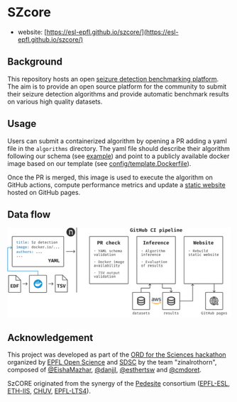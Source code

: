 # SZcore

- website: [https://esl-epfl.github.io/szcore/](https://esl-epfl.github.io/szcore/)

## Background

This repository hosts an open [seizure detection benchmarking platform](https://esl-epfl.github.io/szcore/).
The aim is to provide an open source platform for the community to submit their seizure detection algorithms and provide automatic benchmark results on various high quality datasets.

## Usage

Users can submit a containerized algorithm by opening a PR adding a yaml file in the `algorithms` directory. The yaml file should describe their algorithm following our schema (see [example](algorithms/gotman.yaml)) and point to a publicly available docker image based on our template (see [config/template.Dockerfile](config/template.Dockerfile)).

Once the PR is merged, this image is used to execute the algorithm on GitHub actions, compute performance metrics and update a [static website](https://esl-epfl.github.io/szcore/) hosted on GitHub pages.

## Data flow

![overview](./doc/overview.svg)

## Acknowledgement

This project was developed as part of the [ORD for the Sciences hackathon](https://sdsc-hackathons.ch/) organized by [EPFL Open Science](https://www.epfl.ch/research/open-science/) and [SDSC](http://datascience.ch/) by the team "zinalrothorn", composed of [@EishaMazhar](https://github.com/EishaMazhar), [@danjjl](https://github.com/danjjl), [@esthertsw](https://github.com/esthertsw) and [@cmdoret](https://github.com/cmdoret).

SzCORE originated from the synergy of the [Pedesite](https://data.snf.ch/grants/grant/193813) consortium ([EPFL-ESL](https://www.epfl.ch/labs/esl/), [ETH-IIS](https://iis.ee.ethz.ch/), [CHUV](https://www.chuv.ch/fr/neurologie/nlg-home), [EPFL-LTS4](https://www.epfl.ch/labs/lts4/)).
